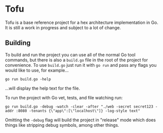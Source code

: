 # Tofu

Tofu is a base reference project for a hex architecture implementation in Go.
It is still a work in progress and subject to a lot of change.

## Building

To build and run the project you can use all of the normal Go tool commands, but there is also a `build.go` file in the root of the project for convenience.
To use `build.go` just run it with `go run` and pass any flags you would like to use, for example...
```
go run build.go -help
```
...will display the help text for the file.

To run the project with Go vet, tests, and file watching run:
```
go run build.go -debug -watch -clear -after "./web -secret secret123 -addr :8080 -tenants {\"app\":[\"localhost\"]} -log-style text"
```

Omitting the `-debug` flag will build the project in "release" mode which does things like stripping debug symbols, among other things.
